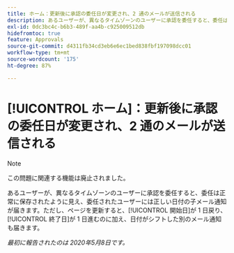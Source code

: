 ```yaml
---
title: ホーム：更新後に承認の委任日が変更され、2 通のメールが送信される
description: あるユーザーが、異なるタイムゾーンのユーザーに承認を委任すると、委任は正常に保存されたように見え、委任されたユーザーには正しい日付の子メール通知が届きます。ただし、ページを更新すると、開始日が 1 日戻り、終了日が 1 日進むのに加え、日付がシフトした別のメール通知も届きます。
exl-id: 0dc3bc4c-b6b3-489f-aa4b-c925009512db
hidefromtoc: true
feature: Approvals
source-git-commit: d4311fb34cd3eb6e6ec1bed838fbf197098dcc01
workflow-type: tm+mt
source-wordcount: '175'
ht-degree: 87%

---
```


# [!UICONTROL ホーム]：更新後に承認の委任日が変更され、2 通のメールが送信される

>[!NOTE]
>
>この問題に関連する機能は廃止されました。

あるユーザーが、異なるタイムゾーンのユーザーに承認を委任すると、委任は正常に保存されたように見え、委任されたユーザーには正しい日付の子メール通知が届きます。ただし、ページを更新すると、[!UICONTROL 開始日]が 1 日戻り、[!UICONTROL 終了日]が 1 日進むのに加え、日付がシフトした別のメール通知も届きます。


_最初に報告されたのは 2020年5月8日です。_
